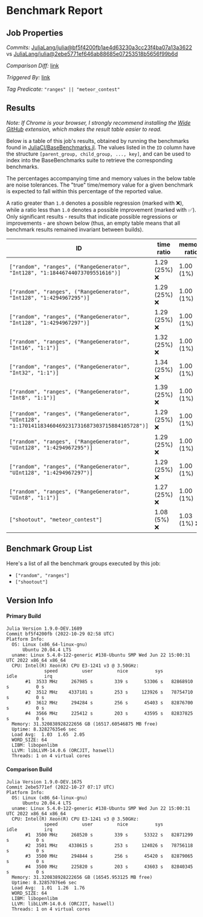 # Benchmark Report

## Job Properties

*Commits:* [JuliaLang/julia@bf5f4200fb1ae4d63230a3cc23f4ba07a13a3622](https://github.com/JuliaLang/julia/commit/bf5f4200fb1ae4d63230a3cc23f4ba07a13a3622) vs [JuliaLang/julia@2ebe5771ef646ab88685e07253518b5656f99b6d](https://github.com/JuliaLang/julia/commit/2ebe5771ef646ab88685e07253518b5656f99b6d)

*Comparison Diff:* [link](https://github.com/JuliaLang/julia/compare/2ebe5771ef646ab88685e07253518b5656f99b6d..bf5f4200fb1ae4d63230a3cc23f4ba07a13a3622)

*Triggered By:* [link](https://github.com/JuliaLang/julia/commit/bf5f4200fb1ae4d63230a3cc23f4ba07a13a3622#commitcomment-89811445)

*Tag Predicate:* `"ranges" || "meteor_contest"`

## Results

*Note: If Chrome is your browser, I strongly recommend installing the [Wide GitHub](https://chrome.google.com/webstore/detail/wide-github/kaalofacklcidaampbokdplbklpeldpj?hl=en)
extension, which makes the result table easier to read.*

Below is a table of this job's results, obtained by running the benchmarks found in
[JuliaCI/BaseBenchmarks.jl](https://github.com/JuliaCI/BaseBenchmarks.jl). The values
listed in the `ID` column have the structure `[parent_group, child_group, ..., key]`,
and can be used to index into the BaseBenchmarks suite to retrieve the corresponding
benchmarks.

The percentages accompanying time and memory values in the below table are noise tolerances. The "true"
time/memory value for a given benchmark is expected to fall within this percentage of the reported value.

A ratio greater than `1.0` denotes a possible regression (marked with :x:), while a ratio less
than `1.0` denotes a possible improvement (marked with :white_check_mark:). Only significant results - results
that indicate possible regressions or improvements - are shown below (thus, an empty table means that all
benchmark results remained invariant between builds).

| ID | time ratio | memory ratio |
|----|------------|--------------|
| `["random", "ranges", ("RangeGenerator", "Int128", "1:18446744073709551616")]` | 1.29 (25%) :x: | 1.00 (1%)  |
| `["random", "ranges", ("RangeGenerator", "Int128", "1:4294967295")]` | 1.29 (25%) :x: | 1.00 (1%)  |
| `["random", "ranges", ("RangeGenerator", "Int128", "1:4294967297")]` | 1.29 (25%) :x: | 1.00 (1%)  |
| `["random", "ranges", ("RangeGenerator", "Int16", "1:1")]` | 1.32 (25%) :x: | 1.00 (1%)  |
| `["random", "ranges", ("RangeGenerator", "Int32", "1:1")]` | 1.34 (25%) :x: | 1.00 (1%)  |
| `["random", "ranges", ("RangeGenerator", "Int8", "1:1")]` | 1.39 (25%) :x: | 1.00 (1%)  |
| `["random", "ranges", ("RangeGenerator", "UInt128", "1:170141183460469231731687303715884105728")]` | 1.29 (25%) :x: | 1.00 (1%)  |
| `["random", "ranges", ("RangeGenerator", "UInt128", "1:4294967295")]` | 1.29 (25%) :x: | 1.00 (1%)  |
| `["random", "ranges", ("RangeGenerator", "UInt128", "1:4294967297")]` | 1.29 (25%) :x: | 1.00 (1%)  |
| `["random", "ranges", ("RangeGenerator", "UInt8", "1:1")]` | 1.27 (25%) :x: | 1.00 (1%)  |
| `["shootout", "meteor_contest"]` | 1.08 (5%) :x: | 1.03 (1%) :x: |

## Benchmark Group List

Here's a list of all the benchmark groups executed by this job:

- `["random", "ranges"]`
- `["shootout"]`

## Version Info

#### Primary Build

```
Julia Version 1.9.0-DEV.1689
Commit bf5f4200fb (2022-10-29 02:58 UTC)
Platform Info:
  OS: Linux (x86_64-linux-gnu)
      Ubuntu 20.04.4 LTS
  uname: Linux 5.4.0-122-generic #138-Ubuntu SMP Wed Jun 22 15:00:31 UTC 2022 x86_64 x86_64
  CPU: Intel(R) Xeon(R) CPU E3-1241 v3 @ 3.50GHz: 
              speed         user         nice          sys         idle          irq
       #1  3533 MHz     267985 s        339 s      53306 s   82868910 s          0 s
       #2  3512 MHz    4337181 s        253 s     123926 s   78754710 s          0 s
       #3  3612 MHz     294284 s        256 s      45403 s   82876700 s          0 s
       #4  3566 MHz     225412 s        203 s      43595 s   82837825 s          0 s
  Memory: 31.320838928222656 GB (16517.60546875 MB free)
  Uptime: 8.32827635e6 sec
  Load Avg:  1.03  1.65  2.05
  WORD_SIZE: 64
  LIBM: libopenlibm
  LLVM: libLLVM-14.0.6 (ORCJIT, haswell)
  Threads: 1 on 4 virtual cores

```

#### Comparison Build

```
Julia Version 1.9.0-DEV.1675
Commit 2ebe5771ef (2022-10-27 07:17 UTC)
Platform Info:
  OS: Linux (x86_64-linux-gnu)
      Ubuntu 20.04.4 LTS
  uname: Linux 5.4.0-122-generic #138-Ubuntu SMP Wed Jun 22 15:00:31 UTC 2022 x86_64 x86_64
  CPU: Intel(R) Xeon(R) CPU E3-1241 v3 @ 3.50GHz: 
              speed         user         nice          sys         idle          irq
       #1  3500 MHz     268520 s        339 s      53322 s   82871299 s          0 s
       #2  3501 MHz    4338615 s        253 s     124026 s   78756118 s          0 s
       #3  3500 MHz     294844 s        256 s      45420 s   82879065 s          0 s
       #4  3500 MHz     225820 s        203 s      43603 s   82840345 s          0 s
  Memory: 31.320838928222656 GB (16545.953125 MB free)
  Uptime: 8.32857076e6 sec
  Load Avg:  1.01  1.26  1.76
  WORD_SIZE: 64
  LIBM: libopenlibm
  LLVM: libLLVM-14.0.6 (ORCJIT, haswell)
  Threads: 1 on 4 virtual cores

```

